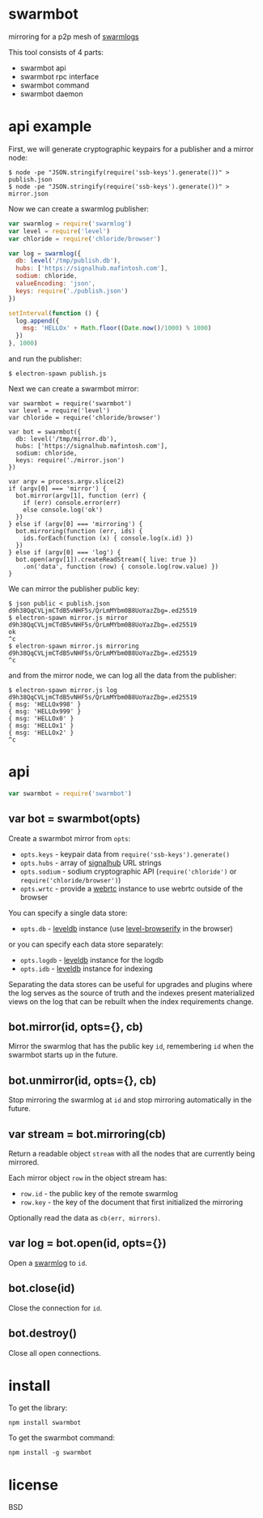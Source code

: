 # swarmbot

mirroring for a p2p mesh of [swarmlogs][1]

This tool consists of 4 parts:

* swarmbot api
* swarmbot rpc interface
* swarmbot command
* swarmbot daemon

# api example

First, we will generate cryptographic keypairs for a publisher and a mirror
node:

```
$ node -pe "JSON.stringify(require('ssb-keys').generate())" > publish.json
$ node -pe "JSON.stringify(require('ssb-keys').generate())" > mirror.json
```

Now we can create a swarmlog publisher:

``` js
var swarmlog = require('swarmlog')
var level = require('level')
var chloride = require('chloride/browser')

var log = swarmlog({
  db: level('/tmp/publish.db'),
  hubs: ['https://signalhub.mafintosh.com'],
  sodium: chloride,
  valueEncoding: 'json',
  keys: require('./publish.json')
})

setInterval(function () {
  log.append({
    msg: 'HELLOx' + Math.floor((Date.now()/1000) % 1000)
  })
}, 1000)
```

and run the publisher:

```
$ electron-spawn publish.js
```

Next we can create a swarmbot mirror:

```
var swarmbot = require('swarmbot')
var level = require('level')
var chloride = require('chloride/browser')

var bot = swarmbot({
  db: level('/tmp/mirror.db'),
  hubs: ['https://signalhub.mafintosh.com'],
  sodium: chloride,
  keys: require('./mirror.json')
})

var argv = process.argv.slice(2)
if (argv[0] === 'mirror') {
  bot.mirror(argv[1], function (err) {
    if (err) console.error(err)
    else console.log('ok')
  })
} else if (argv[0] === 'mirroring') {
  bot.mirroring(function (err, ids) {
    ids.forEach(function (x) { console.log(x.id) })
  })
} else if (argv[0] === 'log') {
  bot.open(argv[1]).createReadStream({ live: true })
    .on('data', function (row) { console.log(row.value) })
}
```

We can mirror the publisher public key:

```
$ json public < publish.json
d9h38QqCVLjmCTdB5vNHF5s/QrLmMYbm0B8UoYazZbg=.ed25519
$ electron-spawn mirror.js mirror d9h38QqCVLjmCTdB5vNHF5s/QrLmMYbm0B8UoYazZbg=.ed25519
ok
^c
$ electron-spawn mirror.js mirroring
d9h38QqCVLjmCTdB5vNHF5s/QrLmMYbm0B8UoYazZbg=.ed25519
^c
```

and from the mirror node, we can log all the data from the publisher:

```
$ electron-spawn mirror.js log d9h38QqCVLjmCTdB5vNHF5s/QrLmMYbm0B8UoYazZbg=.ed25519
{ msg: 'HELLOx998' }
{ msg: 'HELLOx999' }
{ msg: 'HELLOx0' }
{ msg: 'HELLOx1' }
{ msg: 'HELLOx2' }
^c
```

# api

``` js
var swarmbot = require('swarmbot')
```

## var bot = swarmbot(opts)

Create a swarmbot mirror from `opts`:

* `opts.keys` - keypair data from `require('ssb-keys').generate()`
* `opts.hubs` - array of [signalhub][2] URL strings
* `opts.sodium` - sodium cryptographic API
(`require('chloride')` or `require('chloride/browser')`)
* `opts.wrtc` - provide a [webrtc][5] instance to use webrtc outside of the
browser

You can specify a single data store:

* `opts.db` - [leveldb][3] instance (use [level-browserify][4] in the browser)

or you can specify each data store separately:

* `opts.logdb` - [leveldb][3] instance for the logdb
* `opts.idb` - [leveldb][4] instance for indexing

Separating the data stores can be useful for upgrades and plugins where the log
serves as the source of truth and the indexes present materialized views on the
log that can be rebuilt when the index requirements change.

## bot.mirror(id, opts={}, cb)

Mirror the swarmlog that has the public key `id`, remembering `id` when the
swarmbot starts up in the future.

## bot.unmirror(id, opts={}, cb)

Stop mirroring the swarmlog at `id` and stop mirroring automatically in the
future.

## var stream = bot.mirroring(cb)

Return a readable object `stream` with all the nodes that are currently being mirrored.

Each mirror object `row` in the object stream has:

* `row.id` - the public key of the remote swarmlog
* `row.key` - the key of the document that first initialized the mirroring

Optionally read the data as `cb(err, mirrors)`.

## var log = bot.open(id, opts={})

Open a [swarmlog][1] to `id`.

## bot.close(id)

Close the connection for `id`.

## bot.destroy()

Close all open connections.

# install

To get the library:

```
npm install swarmbot
```

To get the swarmbot command:

```
npm install -g swarmbot
```

# license

BSD

[1]: https://npmjs.com/package/swarmlog
[2]: https://npmjs.com/package/signalhub
[3]: https://npmjs.com/package/level
[4]: https://npmjs.com/package/level-browserify
[5]: https://npmjs.com/package/wrtc
